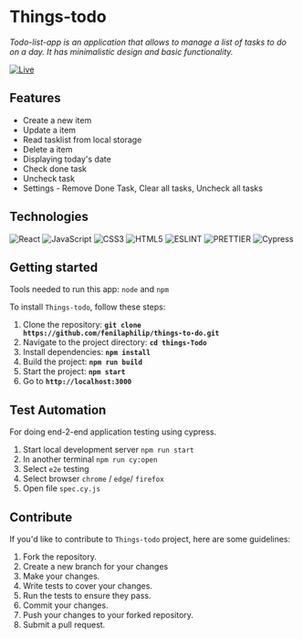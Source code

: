 # Things-todo

_Todo-list-app is an application that allows to manage a list of tasks to do on a day. It has minimalistic design and basic functionality._

[![Live](https://img.shields.io/badge/-LIVE-blue?&style=flat)](https://fenilaphilip.github.io/things-to-do/)

## Features

- Create a new item
- Update a item
- Read tasklist from local storage
- Delete a item
- Displaying today's date
- Check done task
- Uncheck task
- Settings - Remove Done Task, Clear all tasks, Uncheck all tasks

## Technologies

![React](https://img.shields.io/badge/-ReactJS-blue?logo=react&logoColor=white&style=flat)
![JavaScript](https://img.shields.io/badge/-JavaScript-yellow?logo=JavaScript&logoColor=white&style=flat)
![CSS3](https://img.shields.io/badge/-CSS3-blueviolet?logo=CSS3&logoColor=white&style=flat)
![HTML5](https://img.shields.io/badge/-HTML5-DC143C?logo=HTML5&logoColor=white&style=flat)
![ESLINT](https://img.shields.io/badge/-ESLINT-483D8B?logo=ESLINT&logoColor=white&style=flat)
![PRETTIER](https://img.shields.io/badge/-PRETTIER-black?logo=PRETTIER&logoColor=yellow&style=flat)
![Cypress](https://img.shields.io/badge/-Cypress-98FB98?logo=Cypress&logoColor=black&style=flat)

## Getting started

Tools needed to run this app: `node` and `npm`

To install `Things-todo`, follow these steps:

1. Clone the repository: **`git clone https://github.com/fenilaphilip/things-to-do.git`**
2. Navigate to the project directory: **`cd things-Todo`**
3. Install dependencies: **`npm install`**
4. Build the project: **`npm run build`**
5. Start the project: **`npm start`**
6. Go to **`http://localhost:3000`**

## Test Automation

For doing end-2-end application testing using cypress.

1. Start local development server `npm run start`
2. In another terminal `npm run cy:open`
3. Select `e2e` testing
4. Select browser `chrome` / `edge`/ `firefox`
5. Open file `spec.cy.js`

## **Contribute**

If you'd like to contribute to `Things-todo` project, here are some guidelines:

1. Fork the repository.
2. Create a new branch for your changes
3. Make your changes.
4. Write tests to cover your changes.
5. Run the tests to ensure they pass.
6. Commit your changes.
7. Push your changes to your forked repository.
8. Submit a pull request.
